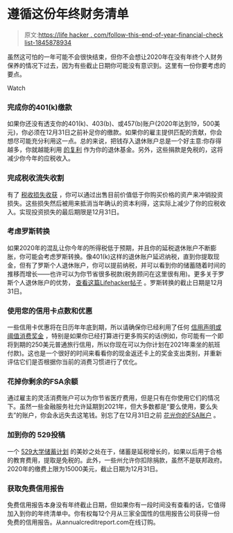 # 遵循这份年终财务清单

> 原文:[https://life hacker . com/follow-this-end-of-year-financial-check list-1845878934](https://lifehacker.com/follow-this-end-of-year-financial-checklist-1845878934)

虽然这可怕的一年可能不会很快结束，但你不会想让2020年在没有年终个人财务保养的情况下过去，因为有些截止日期你可能没有意识到。这里有一份你要考虑的要点。

Watch

### **完成你的401(k)缴款**

如果你还没有透支你的401(k)、403(b)、或457(b)账户(2020年达到19，500美元)，你必须在12月31日之前补足你的缴款。如果你的雇主提供匹配的贡献，你会想尽可能充分利用这一点。总的来说，把钱存入退休账户总是一个好主意:你存得越多，你就越能利用 [的复利](https://www.investor.gov/financial-tools-calculators/calculators/compound-interest-calculator) 作为你的退休基金。另外，这些捐款是免税的，这将减少你今年的应税收入。

### **完成税收流失收割**

有了 [税收损失收获](https://www.investopedia.com/terms/t/taxgainlossharvesting.asp) ，你可以通过出售目前价值低于你购买价格的资产来冲销投资损失。这些损失然后被用来抵消当年确认的资本利得，这实际上减少了你的应税收入。实现投资损失的最后期限是12月31日。

### **考虑罗斯转换**

如果2020年的混乱让你今年的所得税低于预期，并且你的延税退休账户不断膨胀，你可能会考虑罗斯转换。像401(k)这样的退休账户延迟纳税，直到你提取现金，但有了罗斯个人退休账户，你可以提前纳税，并可以看到你的储蓄随着时间的推移而增长——也许可以为你节省很多税款(税务顾问在这里很有用)。更多关于罗斯个人退休账户的优势， [查看这篇Lifehacker帖子](https://twocents.lifehacker.com/why-you-need-a-roth-ira-1823805955#:~:text=The%20key%20differentiator%20between%20a,the%20contributions%20or%20the%20earnings) 。罗斯转换的截止日期是12月31日。

### **使用您的信用卡点数和优惠**

一些信用卡优惠将在日历年年底到期，所以请确保你已经利用了任何 [信用声明或阈值消费奖金](https://thepointsguy.com/guide/end-of-year-credit-card-to-do-list/) ，特别是如果你已经打算进行更多购买的话(例如，你可能有一个即将到期的250美元普通旅行信用，所以你现在可以为你计划在2021年乘坐的航班付款)。这也是一个很好的时间来看看你的现金返还卡上的奖金支出类别，并重新评估它们是否根据你当前的消费习惯进行了优化。

### **花掉你剩余的FSA余额**

通过雇主的灵活消费账户可以为你节省医疗费用，但是只有在你使用它们的情况下。虽然一些金融服务社允许延期到2021年，但大多数都是“要么使用，要么失去”的账户，你会永远失去这笔钱。别忘了在12月31日之前 [花光你的FSA账户](https://twocents.lifehacker.com/how-to-spend-your-extra-fsa-money-1821055768) 。

### **加到你的** **529投稿**

一个 [529大学储蓄计划](https://twocents.lifehacker.com/how-to-open-a-529-college-savings-plan-for-your-kid-1797609312) 的美妙之处在于，储蓄是延税增长的，如果以后用于合格的教育费用，提取是免税的。此外，一些州允许你扣除捐款，虽然不是联邦政府。2020年的缴费上限为15000美元，截止日期为12月31日。

### **获取免费信用报告**

免费信用报告本身没有年终截止日期，但如果你有一段时间没有查看的话，它值得加入到你的年终清单中。你有权每12个月从三家全国性的信用报告公司获得一份免费的信用报告。从annualcreditreport.com在线订购。